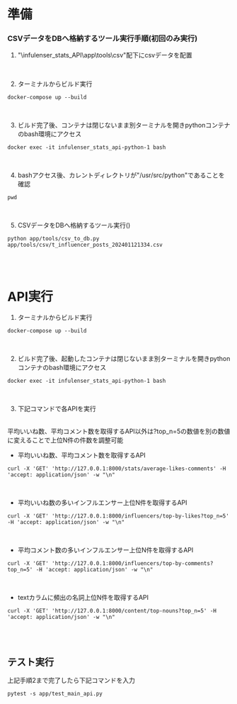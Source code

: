 # 準備

### CSVデータをDBへ格納するツール実行手順(初回のみ実行)

1. "\infulenser_stats_API\app\tools\csv"配下にcsvデータを配置

<br>

2. ターミナルからビルド実行
```
docker-compose up --build
```
<br>

3. ビルド完了後、コンテナは閉じないまま別ターミナルを開きpythonコンテナのbash環境にアクセス
```
docker exec -it infulenser_stats_api-python-1 bash
```
<br>

4. bashアクセス後、カレントディレクトリが"/usr/src/python"であることを確認
```
pwd
```
<br>

5. CSVデータをDBへ格納するツール実行()
```
python app/tools/csv_to_db.py app/tools/csv/t_influencer_posts_202401121334.csv
```
<br>
<br>

# API実行

1. ターミナルからビルド実行
```
docker-compose up --build
```
<br>

2. ビルド完了後、起動したコンテナは閉じないまま別ターミナルを開きpythonコンテナのbash環境にアクセス
```
docker exec -it infulenser_stats_api-python-1 bash
```
<br>

3. 下記コマンドで各APIを実行
<br>
平均いいね数、平均コメント数を取得するAPI以外は?top_n=5の数値を別の数値に変えることで上位N件の件数を調整可能

- 平均いいね数、平均コメント数を取得するAPI
```
curl -X 'GET' 'http://127.0.0.1:8000/stats/average-likes-comments' -H 'accept: application/json' -w "\n"
```
<br>

- 平均いいね数の多いインフルエンサー上位N件を取得するAPI
```
curl -X 'GET' 'http://127.0.0.1:8000/influencers/top-by-likes?top_n=5' -H 'accept: application/json' -w "\n"
```
<br>

- 平均コメント数の多いインフルエンサー上位N件を取得するAPI
```
curl -X 'GET' 'http://127.0.0.1:8000/influencers/top-by-comments?top_n=5' -H 'accept: application/json' -w "\n"
```
<br>

- textカラムに頻出の名詞上位N件を取得するAPI
```
curl -X 'GET' 'http://127.0.0.1:8000/content/top-nouns?top_n=5' -H 'accept: application/json' -w "\n"
```
<br>
<br>

## テスト実行
上記手順2まで完了したら下記コマンドを入力
```
pytest -s app/test_main_api.py
```
